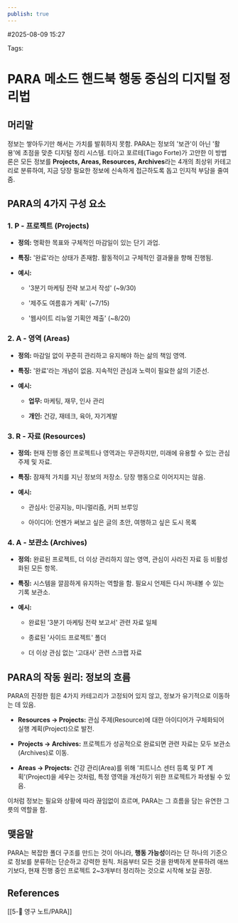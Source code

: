```yaml
---
publish: true
---
```

#2025-08-09 15:27

Tags:

# PARA 메소드 핸드북 행동 중심의 디지털 정리법

## 머리말

정보는 쌓아두기만 해서는 가치를 발휘하지 못함. PARA는 정보의 '보관'이 아닌 '활용'에 초점을 맞춘 디지털 정리 시스템. 티아고 포르테(Tiago Forte)가 고안한 이 방법론은 모든 정보를 **Projects, Areas, Resources, Archives**라는 4개의 최상위 카테고리로 분류하여, 지금 당장 필요한 정보에 신속하게 접근하도록 돕고 인지적 부담을 줄여줌.

## PARA의 4가지 구성 요소

### **1. P - 프로젝트 (Projects)**

- **정의:** 명확한 목표와 구체적인 마감일이 있는 단기 과업.
    
- **특징:** '완료'라는 상태가 존재함. 활동적이고 구체적인 결과물을 향해 진행됨.
    
- **예시:**
    
    - '3분기 마케팅 전략 보고서 작성' (~9/30)
        
    - '제주도 여름휴가 계획' (~7/15)
        
    - '웹사이트 리뉴얼 기획안 제출' (~8/20)
        

### **2. A - 영역 (Areas)**

- **정의:** 마감일 없이 꾸준히 관리하고 유지해야 하는 삶의 책임 영역.
    
- **특징:** '완료'라는 개념이 없음. 지속적인 관심과 노력이 필요한 삶의 기준선.
    
- **예시:**
    
    - **업무:** 마케팅, 재무, 인사 관리
        
    - **개인:** 건강, 재테크, 육아, 자기계발
        

### **3. R - 자료 (Resources)**

- **정의:** 현재 진행 중인 프로젝트나 영역과는 무관하지만, 미래에 유용할 수 있는 관심 주제 및 자료.
    
- **특징:** 잠재적 가치를 지닌 정보의 저장소. 당장 행동으로 이어지지는 않음.
    
- **예시:**
    
    - 관심사: 인공지능, 미니멀리즘, 커피 브루잉
        
    - 아이디어: 언젠가 써보고 싶은 글의 초안, 여행하고 싶은 도시 목록
        

### **4. A - 보관소 (Archives)**

- **정의:** 완료된 프로젝트, 더 이상 관리하지 않는 영역, 관심이 사라진 자료 등 비활성화된 모든 항목.
    
- **특징:** 시스템을 깔끔하게 유지하는 역할을 함. 필요시 언제든 다시 꺼내볼 수 있는 기록 보관소.
    
- **예시:**
    
    - 완료된 '3분기 마케팅 전략 보고서' 관련 자료 일체
        
    - 종료된 '사이드 프로젝트' 폴더
        
    - 더 이상 관심 없는 '고대사' 관련 스크랩 자료
        

## PARA의 작동 원리: 정보의 흐름

PARA의 진정한 힘은 4가지 카테고리가 고정되어 있지 않고, 정보가 유기적으로 이동하는 데 있음.

- **Resources → Projects:** 관심 주제(Resource)에 대한 아이디어가 구체화되어 실행 계획(Project)으로 발전.
    
- **Projects → Archives:** 프로젝트가 성공적으로 완료되면 관련 자료는 모두 보관소(Archives)로 이동.
    
- **Areas → Projects:** 건강 관리(Area)를 위해 '피트니스 센터 등록 및 PT 계획'(Project)을 세우는 것처럼, 특정 영역을 개선하기 위한 프로젝트가 파생될 수 있음.
    

이처럼 정보는 필요와 상황에 따라 끊임없이 흐르며, PARA는 그 흐름을 담는 유연한 그릇의 역할을 함.

## 맺음말

PARA는 복잡한 폴더 구조를 만드는 것이 아니라, **행동 가능성**이라는 단 하나의 기준으로 정보를 분류하는 단순하고 강력한 원칙. 처음부터 모든 것을 완벽하게 분류하려 애쓰기보다, 현재 진행 중인 프로젝트 2~3개부터 정리하는 것으로 시작해 보길 권장.

## References
[[5-💎 영구 노트/PARA]]